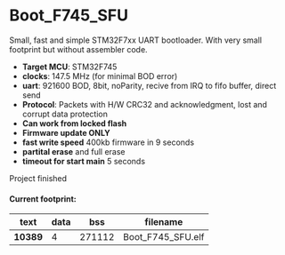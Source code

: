 # Boot_F745_SFU
Small, fast and simple STM32F7xx UART bootloader.
With very small footprint but without assembler code.

* **Target MCU**: STM32F745
* **clocks**: 147.5 MHz (for minimal BOD error)
* **uart**: 921600 BOD, 8bit, noParity, recive from IRQ to fifo buffer, direct send
* **Protocol**: Packets with H/W CRC32 and acknowledgment, lost and corrupt data protection
* **Can work from locked flash**
* **Firmware update ONLY**
* **fast write speed** 400kb firmware in 9 seconds
* **partital erase** and full erase
* **timeout for start main** 5 seconds

Project finished
#### Current footprint:
|text|data|bss|filename|
|----|----|----|--------------|
|**10389**|4|271112|Boot_F745_SFU.elf|